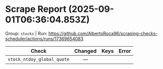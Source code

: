 # Scrape Report (2025-09-01T06:36:04.853Z)

Group: `stocks`  |  Run: https://github.com/AlbertoRoca96/scraping-checks-scheduler/actions/runs/17369654083

| Check | Changed | Keys | Error |
|---|:---:|:--|:--|
| `stock_ntdoy_global_quote` | — |  |  |
